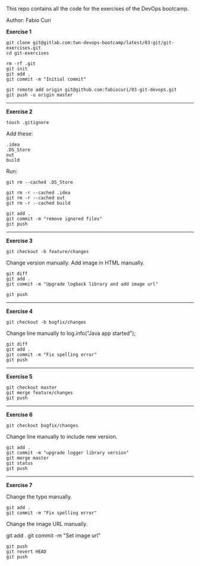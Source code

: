 This repo contains all the code for the exercises of the DevOps bootcamp.

Author: Fabio Curi

**Exercise 1**

```
git clone git@gitlab.com:twn-devops-bootcamp/latest/03-git/git-exercises.git
cd git-exercises

rm -rf .git
git init
git add .
git commit -m "Initial commit"

git remote add origin git@github.com:fabiocuri/03-git-devops.git
git push -u origin master
```

------------
**Exercise 2**

`touch .gitignore`

Add these:

    .idea 
    .DS_Store
    out 
    build

Run:
```
git rm --cached .DS_Store

git rm -r --cached .idea
git rm -r --cached out
git rm -r --cached build

git add .
git commit -m "remove ignored files"
git push

```

------------
**Exercise 3**

`git checkout -b feature/changes`

Change version manually.
Add image in HTML manually.

```
git diff
git add .
git commit -m "Upgrade logback library and add image url"

git push
```

------------
**Exercise 4**

`git checkout -b bugfix/changes`

Change line manually to log.info("Java app started");

```
git diff
git add .
git commit -m "Fix spelling error"
git push
```

------------
**Exercise 5**

```
git checkout master
git merge feature/changes 
git push
```

------------
**Exercise 6**

`git checkout bugfix/changes`

Change line manually to include new version.

```
git add .
git commit -m "upgrade logger library version"
git merge master
git status
git push
```

------------
**Exercise 7**

Change the typo manually.

```
git add .
git commit -m "Fix spelling error"
```

Change the image URL manually.

git add .
git commit -m "Set image url"

```
git push
git revert HEAD
git push
```